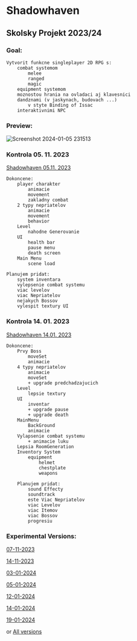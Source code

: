 # Shadowhaven
## Skolsky Projekt 2023/24

### Goal:
	Vytvorit funkcne singleplayer 2D RPG s:
		combat systemom
			melee
			ranged
			magic
		equipment systemom
		moznostou hrania na ovladaci aj klavesnici
		dandznami (v jaskynach, budovach ...)
			v styte Binding of Issac
		interaktivnimi NPC
### Preview:
![Screenshot 2024-01-05 231513](https://github.com/Y0hn/project/assets/101512527/9836d482-7ad4-4e61-8445-771f796a6175)

### Kontrola 05. 11. 2023
<p>
	<a href="https://www.youtube.com/embed/m57ylZGgtiE">Shadowhaven 05.11. 2023</a>
</p>

	Dokoncene:
		player charakter
			animacie
			movement
			zakladny combat
		2 typy nepriatelov
			animacie
			movement
			behavior
		Level
			nahodne Generovanie
		UI
			health bar
			pause menu
			death screen
		Main Menu
			scene load

	Planujem pridat:	
		system inventara
		vylepsenie combat systemu
		viac levelov
		viac Nepriatelov
		nejakych Bossov
		vylespit textury UI

### Kontrola 14. 01. 2023
<p>
	<a href="https://www.youtube.com/embed/oKX7ARDCYG8">Shadowhaven 14.01. 2023</a>
</p>

	Dokoncene:
		Prvy Boss
			moveSet
			animacie
		4 typy nepriatelov
			animacie
			moveSet
			+ upgrade predchadzajucich
		Level
			lepsie textury
		UI
			inventar
			+ upgrade pause
			+ upgrade death
		MainMenu
			BackGround
			animacie
		Vylapsenie combat systemu
			+ animacie luku
		Lepsia RoomGeneration
		Inventory System
			equipment
				helmet
				chestplate
				weapons

		Planujem pridat:
			sound Effecty
			soundtrack
			este Viac Nepriatelov
			viac Levelov
			viac Itemov
			viac Bossov
			progresiu

### Experimental Versions:
<p>
	<a href = "https://drive.google.com/drive/folders/1wD3EJGKzidaOD3VBCWk1KXh3JofZYSmR?usp=drive_link">07-11-2023</a>
</p>
<p>
	<a href = "https://drive.google.com/drive/folders/1fhWX-4bFaXegIxYtZ6I0X286BfR9NKBa?usp=drive_link">14-11-2023</a>
</p>
<p>
	<a href = "https://drive.google.com/drive/folders/1VhVsrBNsd2cp5ipRlpxBXxloCKWJqZWF?usp=drive_link">03-01-2024</a>
</p>
<p>
	<a href = "https://drive.google.com/drive/folders/1Iou5Fj9HMxjOTdqWoMItfFWUygL1NbHR?usp=drive_link">05-01-2024</a>
</p>
<p>
	<a href = "https://drive.google.com/drive/folders/15k097OeOLAsHSqIKhLRVz8WRdysL0v-K?usp=drive_link">12-01-2024</a>
</p>
<p>
	<a href = "https://drive.google.com/drive/folders/1oV-twR_AvQIz7VLSYONW1tQagTgB-ARr?usp=drive_link">14-01-2024</a>
</p>
<p>
	<a href = "https://drive.google.com/drive/folders/11BYZxaZVAuvJJoIoOgKzVNJWwlsejlPh?usp=drive_link">19-01-2024</a>
</p>
or <a href = "https://drive.google.com/drive/folders/1mlVHg6lrFUsqv6OAelCen_a0NOv2Kcnh?usp=sharing">All versions</a>

